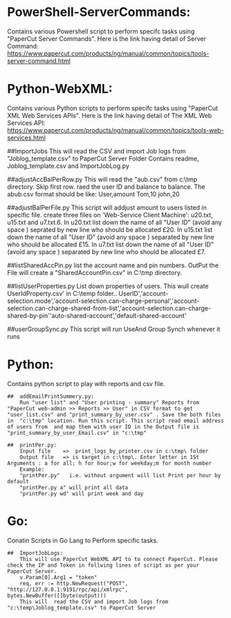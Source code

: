 # PowerShell-ServerCommands: 
 Contains various Powershell script to perform specifc tasks using "PaperCut Server Commands". Here is the link having detail of Server Command: https://www.papercut.com/products/ng/manual/common/topics/tools-server-command.html
  
#  Python-WebXML: 
 Contains various Python scripts to perform specifc tasks using "PaperCut XML Web Services APIs". Here is the link having detail of The XML Web Services API: https://www.papercut.com/products/ng/manual/common/topics/tools-web-services.html

##ImportJobs This will read the CSV and import Job logs from "Joblog_template.csv" to PaperCut Server Folder Contains readme, Joblog_template.csv and ImportJobLog.py

##adjustAccBalPerRow.py This will read the "aub.csv" from c:\tmp directory. Skip first row. raed the user ID and balance to balance. The abub.csv format should be like: User,amount Tom,10 john,20

##adjustBalPerFile.py This script will addjust amount to users listed in specific file. create three files on 'Web-Service Client Machine': u20.txt, u15.txt and u7.txt.6. In u20.txt list down the name of all "User ID" (avoid any space ) seprated by new line who should be allocated £20. In u15.txt list down the name of all "User ID" (avoid any space ) separated by new line who should be allocated £15. In u7.txt list down the name of all "User ID" (avoid any space ) separated by new line who should be allocated £7.

##listSharedAccPin.py list the account name and pin numbers. OutPut the File will create a "SharedAccountPin.csv" in C:\tmp directory.

##listUserProperties.py List down properties of users. This wull create UserIdProperty.csv' in C:\temp folder.. UserID','account-selection.mode','account-selection.can-charge-personal','account-selection.can-charge-shared-from-list','account-selection.can-charge-shared-by-pin''auto-shared-account','default-shared-account'

##userGroupSync.py This script will run UseAnd Group Synch whenever it runs

#  Python: 
Contains python script to play with reports and csv file.
	
	##	addEmailPrintSummery.py: 
		Run "user list" and "User printing - summary" Reports from "PaperCut web-admin >> Reports >> User" in CSV format to get "user_list.csv" and "print_summary_by_user.csv" . Save the both files in  "c:\tmp" location. Run this script. This script read email address of users from  and map them with user ID in the Output file is "print_summary_by_user_Email.csv" in "c:\tmp"
	
	##	printPer.py:
		Input file    =>  print_logs_by_printer.csv in c:\tmp\ folder 
		Output file   => is target in c:\tmp\. Enter letter in 1St Arguments : a for all; h for hour;w for weekday;m for month number 
		Example: 
		"printPer.py"   i.e. without argument will list Print per hour by default
		"printPer.py a" will print all data
		"printPer.py wd" will print week and day  
		
# Go:
Conatin Scripts in Go Lang to Perform specific tasks.
	
	##	ImportJobLogs:
		This will use PaperCut WebXML API to to connect PaperCut. Please check the IP and Token in follwing lines of script as per your PaperCut Server.
		v.Param[0].Arg1 = "token" 
		req, err := http.NewRequest("POST", "http://127.0.0.1:9191/rpc/api/xmlrpc", bytes.NewBuffer([]byte(output)))
		This will  read the CSV and import Job logs from "c:\temp\Joblog_template.csv" to PaperCut Server	
